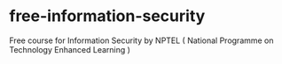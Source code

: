 # free-information-security
Free course for Information Security by NPTEL ( National Programme on Technology Enhanced Learning )
